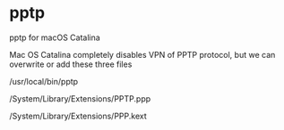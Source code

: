 # pptp
pptp for macOS Catalina

Mac OS Catalina completely disables VPN of PPTP protocol, but we can overwrite or add these three files

/usr/local/bin/pptp  

/System/Library/Extensions/PPTP.ppp 

/System/Library/Extensions/PPP.kext 

